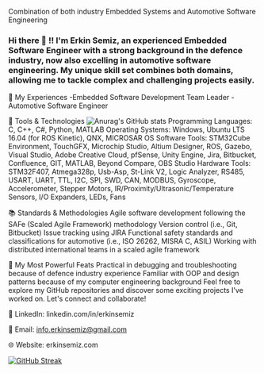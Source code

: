 
Combination of both industry Embedded Systems and Automotive Software Engineering
### Hi there 👋 !! I'm Erkin Semiz, an experienced Embedded Software Engineer with a strong background in the defence industry, now also excelling in automotive software engineering. My unique skill set combines both domains, allowing me to tackle complex and challenging projects easily.

🚀 My Experiences
-Embedded Software Development Team Leader
-Automotive Software Engineer

🔧 Tools & Technologies
![Anurag's GitHub stats](https://github-readme-stats.vercel.app/api?username=ErkinSemiz&show_icons=true&theme=radical)
Programming Languages: C, C++, C#, Python, MATLAB
Operating Systems: Windows, Ubuntu LTS 16.04 (for ROS Kinetic), QNX, MICROSAR OS
Software Tools: STM32Cube Environment, TouchGFX, Microchip Studio, Altium Designer, ROS, Gazebo, Visual Studio, Adobe Creative Cloud, pfSense, Unity Engine, Jira, Bitbucket, Confluence, GIT, MATLAB, Beyond Compare, OBS Studio
Hardware Tools: STM32F407, Atmega328p, Usb-Asp, St-Link V2, Logic Analyzer, RS485, USART, UART, TTL, I2C, SPI, SWD, CAN, MODBUS, Gyroscope, Accelerometer, Stepper Motors, IR/Proximity/Ultrasonic/Temperature Sensors, I/O Expanders, LEDs, Fans

📚 Standards & Methodologies
Agile software development following the SAFe (Scaled Agile Framework) methodology
Version control (i.e., Git, Bitbucket)
Issue tracking using JIRA
Functional safety standards and classifications for automotive (i.e., ISO 26262, MISRA C, ASIL)
Working with distributed international teams in a scaled agile framework

💪 My Most Powerful Feats
Practical in debugging and troubleshooting because of defence industry experience
Familiar with OOP and design patterns because of my computer engineering background
Feel free to explore my GitHub repositories and discover some exciting projects I've worked on. Let's connect and collaborate!

🔗 LinkedIn: linkedin.com/in/erkinsemiz

📩 Email: info.erkinsemiz@gmail.com

🌐 Website: erkinsemiz.com


[![GitHub Streak](https://streak-stats.demolab.com?user=ErkinSemiz&theme=dracula)](https://git.io/streak-stats)


<!--
**ErkinSemiz/ErkinSemiz** is a ✨ _special_ ✨ repository because its `README.md` (this file) appears on your GitHub profile.

Here are some ideas to get you started:

- 🔭 I’m currently working on ...
- 🌱 I’m currently learning ...
- 👯 I’m looking to collaborate on ...
- 🤔 I’m looking for help with ...
- 💬 Ask me about ...
- 📫 How to reach me: ...
- 😄 Pronouns: ...
- ⚡ Fun fact: ...
-->
